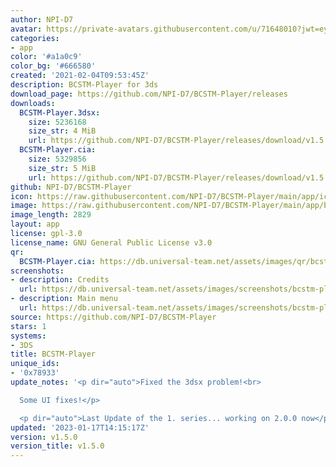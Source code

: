 ```yaml
---
author: NPI-D7
avatar: https://private-avatars.githubusercontent.com/u/71648010?jwt=eyJhbGciOiJIUzI1NiIsInR5cCI6IkpXVCJ9.eyJpc3MiOiJnaXRodWIuY29tIiwiYXVkIjoicmF3LmdpdGh1YnVzZXJjb250ZW50LmNvbSIsImtleSI6ImtleTEiLCJleHAiOjE3MzQ2MTE4MjAsIm5iZiI6MTczNDYxMDYyMCwicGF0aCI6Ii91LzcxNjQ4MDEwIn0.YgXvn1XEluQrtkBp2bPf4KNHnNrIpMSH54KYZAovhOg&v=4
categories:
- app
color: '#a1a0c9'
color_bg: '#666580'
created: '2021-02-04T09:53:45Z'
description: BCSTM-Player for 3ds
download_page: https://github.com/NPI-D7/BCSTM-Player/releases
downloads:
  BCSTM-Player.3dsx:
    size: 5236168
    size_str: 4 MiB
    url: https://github.com/NPI-D7/BCSTM-Player/releases/download/v1.5.0/BCSTM-Player.3dsx
  BCSTM-Player.cia:
    size: 5329856
    size_str: 5 MiB
    url: https://github.com/NPI-D7/BCSTM-Player/releases/download/v1.5.0/BCSTM-Player.cia
github: NPI-D7/BCSTM-Player
icon: https://raw.githubusercontent.com/NPI-D7/BCSTM-Player/main/app/icon.png
image: https://raw.githubusercontent.com/NPI-D7/BCSTM-Player/main/app/banner.png
image_length: 2829
layout: app
license: gpl-3.0
license_name: GNU General Public License v3.0
qr:
  BCSTM-Player.cia: https://db.universal-team.net/assets/images/qr/bcstm-player-cia.png
screenshots:
- description: Credits
  url: https://db.universal-team.net/assets/images/screenshots/bcstm-player/credits.png
- description: Main menu
  url: https://db.universal-team.net/assets/images/screenshots/bcstm-player/main-menu.png
source: https://github.com/NPI-D7/BCSTM-Player
stars: 1
systems:
- 3DS
title: BCSTM-Player
unique_ids:
- '0x78933'
update_notes: '<p dir="auto">Fixed the 3dsx problem!<br>

  Some UI fixes!</p>

  <p dir="auto">Last Update of the 1. series... working on 2.0.0 now</p>'
updated: '2023-01-17T14:15:17Z'
version: v1.5.0
version_title: v1.5.0
---
```

